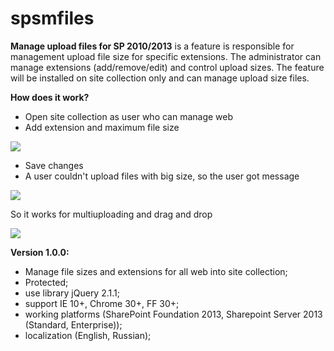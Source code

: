 # spsmfiles

**Manage upload files for SP 2010/2013** is a feature is responsible for management upload file size for specific extensions. The administrator can manage extensions (add/remove/edit) and control upload sizes. 
The feature will be installed on site collection only and can manage upload size files. 

**How does it work?**
* Open site collection as user who can manage web
* Add extension and maximum file size

![](https://raw.githubusercontent.com/wiki/Fabiarm/spsmfiles/img/img05.PNG)

* Save changes
* A user couldn't upload files with big size, so the user got message

![](https://raw.githubusercontent.com/wiki/Fabiarm/spsmfiles/img/img10.PNG)

So it works for multiuploading and drag and drop

![](https://raw.githubusercontent.com/wiki/Fabiarm/spsmfiles/img/img11.PNG)

**Version 1.0.0:**
* Manage file sizes and extensions for all web into site collection;
* Protected;
* use library jQuery 2.1.1;
* support IE 10+, Chrome 30+, FF 30+;
* working platforms (SharePoint Foundation 2013, Sharepoint Server 2013 (Standard, Enterprise)); 
* localization (English, Russian); 
